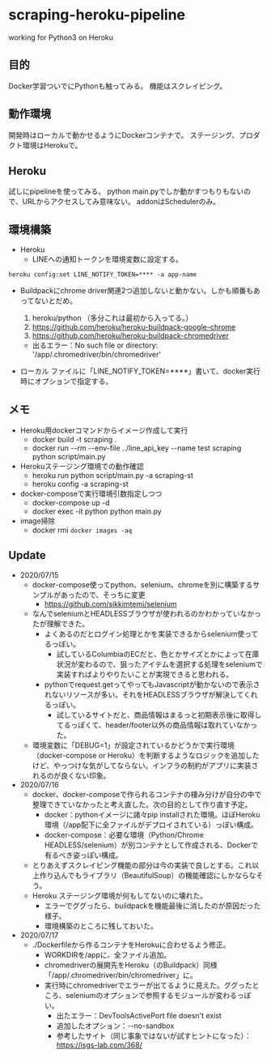 # scraping-heroku-pipeline
working for Python3 on Heroku


## 目的
Docker学習ついでにPythonも触ってみる。
機能はスクレイピング。

## 動作環境
開発時はローカルで動かせるようにDockerコンテナで。
ステージング、プロダクト環境はHerokuで。

## Heroku
試しにpipelineを使ってみる。
python main.pyでしか動かすつもりもないので、URLからアクセスしてみ意味ない。
addonはSchedulerのみ。

## 環境構築
- Heroku
  - LINEへの通知トークンを環境変数に設定する。
```
heroku config:set LINE_NOTIFY_TOKEN=**** -a app-name
```
  - Buildpackにchrome driver関連2つ追加しないと動かない。しかも順番もあってないとだめ。
    1. heroku/python （多分これは最初から入ってる。）
    2. https://github.com/heroku/heroku-buildpack-google-chrome
    3. https://github.com/heroku/heroku-buildpack-chromedriver

    - 出るエラー：No such file or directory: '/app/.chromedriver/bin/chromedriver'


- ローカル
ファイルに「LINE_NOTIFY_TOKEN=****」書いて、docker実行時にオプションで指定する。

## メモ
- Heroku用dockerコマンドからイメージ作成して実行
  - docker build -t scraping .
  - docker run --rm --env-file ../line_api_key --name test scraping python script/main.py
- Herokuステージング環境での動作確認
  - heroku run python script/main.py -a scraping-st
  - heroku config -a scraping-st
- docker-composeで実行環境引数指定しつつ
  - docker-compose up -d
  - docker exec -it python python main.py
- image掃除
  - docker rmi `docker images -aq`

## Update
- 2020/07/15
  - docker-compose使ってpython、selenium、chromeを別に構築するサンプルがあったので、そっちに変更
    - https://github.com/sikkimtemi/selenium
  - なんでseleniumとHEADLESSブラウザが使われるのかわかっていなかったが理解できた。
    - よくあるのだとログイン処理とかを実装できるからselenium使ってるっぽい。
      - 試しているColumbiaのECだと、色とかサイズとかによって在庫状況が変わるので、狙ったアイテムを選択する処理をseleniumで実装すればよりやりたいことが実現できると思われる。
    - pythonでrequest.getってやってもJavascriptが動かないので表示されないリソースが多い。それをHEADLESSブラウザが解決してくれるっぽい。
      - 試しているサイトだと、商品情報はまるっと初期表示後に取得してるっぽくて、header/footer以外の商品情報は取れていなかった。
  - 環境変数に「DEBUG=1」が設定されているかどうかで実行環境（docker-compose or Heroku）を判断するようなロジックを追加したけど、やっつけな気がしてならない。インフラの制約がアプリに実装されるのが良くない印象。
- 2020/07/16
  - docker、docker-composeで作られるコンテナの棲み分けが自分の中で整理できていなかったと考え直した。次の目的として作り直す予定。
    - docker：pythonイメージに諸々pip installされた環境。ほぼHeroku環境（/app配下に全ファイルがデプロイされている）っぽい構成。
    - docker-compose：必要な環境（Python/Chrome HEADLESS/selenium）が別コンテナとして作成される、Dockerで有るべき姿っぽい構成。
  - とりあえずスクレイピング機能の部分は今の実装で良しとする。これ以上作り込んでもライブラリ（BeautifulSoup）の機能確認にしかならなそう。
  - Heroku ステージング環境が何もしてないのに壊れた。
    - エラーでググったら、buildpackを機能最後に消したのが原因だった様子。
    - 環境構築のところに残しておいた。
- 2020/07/17
  - ./Dockerfileから作るコンテナをHerokuに合わせるよう修正。
    - WORKDIRを/appに、全ファイル追加。
    - chromedriverの展開先をHeroku（のBuildpack）同様「/app/.chromedriver/bin/chromedriver」に。
    - 実行時にchromedriverでエラーが出てるように見えた。ググったところ、seleniumのオプションで参照するモジュールが変わるっぽい。
      - 出たエラー：DevToolsActivePort file doesn't exist
      - 追加したオプション：--no-sandbox
      - 参考したサイト（同じ事象ではないが試すヒントになった）：https://isgs-lab.com/368/

